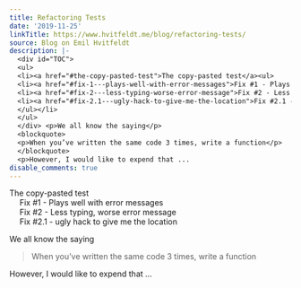 ```yaml
---
title: Refactoring Tests
date: '2019-11-25'
linkTitle: https://www.hvitfeldt.me/blog/refactoring-tests/
source: Blog on Emil Hvitfeldt
description: |-
  <div id="TOC">
  <ul>
  <li><a href="#the-copy-pasted-test">The copy-pasted test</a><ul>
  <li><a href="#fix-1---plays-well-with-error-messages">Fix #1 - Plays well with error messages</a></li>
  <li><a href="#fix-2---less-typing-worse-error-message">Fix #2 - Less typing, worse error message</a></li>
  <li><a href="#fix-2.1---ugly-hack-to-give-me-the-location">Fix #2.1 - ugly hack to give me the location</a></li>
  </ul></li>
  </ul>
  </div> <p>We all know the saying</p>
  <blockquote>
  <p>When you’ve written the same code 3 times, write a function</p>
  </blockquote>
  <p>However, I would like to expend that ...
disable_comments: true
---
```

<div id="TOC">
<ul>
<li><a href="#the-copy-pasted-test">The copy-pasted test</a><ul>
<li><a href="#fix-1---plays-well-with-error-messages">Fix #1 - Plays well with error messages</a></li>
<li><a href="#fix-2---less-typing-worse-error-message">Fix #2 - Less typing, worse error message</a></li>
<li><a href="#fix-2.1---ugly-hack-to-give-me-the-location">Fix #2.1 - ugly hack to give me the location</a></li>
</ul></li>
</ul>
</div> <p>We all know the saying</p>
<blockquote>
<p>When you’ve written the same code 3 times, write a function</p>
</blockquote>
<p>However, I would like to expend that ...